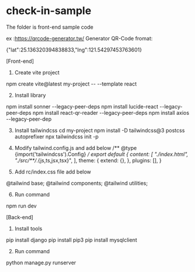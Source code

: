 # check-in-sample
The folder is front-end sample code 

ex :https://qrcode-generator.tw/
Generator QR-Code fromat:

{"lat":25.136320394838833,"lng":121.54297453763601}



[Front-end]

1. Create vite project

npm create vite@latest my-project -- --template react

2. Install library

npm install sonner --legacy-peer-deps
npm install lucide-react --legacy-peer-deps
npm install react-qr-reader --legacy-peer-deps
npm install axios --legacy-peer-dep

3. Install tailwindcss
cd my-project
npm install -D tailwindcss@3 postcss autoprefixer
npx tailwindcss init -p

4. Modify tailwind.config.js and add below
/** @type {import('tailwindcss').Config} */
export default {
  content: [
    "./index.html",
    "./src/**/*.{js,ts,jsx,tsx}",
  ],
  theme: {
    extend: {},
  },
  plugins: [],
}

5. Add rc/index.css file add below

@tailwind base;
@tailwind components;
@tailwind utilities;

6. Run command

npm run dev

[Back-end]

1. Install tools

pip install django
pip install pip3
pip install mysqlclient

2. Run command

python manage.py runserver